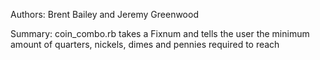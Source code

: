 Authors: Brent Bailey and Jeremy Greenwood

Summary: coin_combo.rb takes a Fixnum and tells the user the minimum amount of quarters, nickels, dimes and pennies required to reach 